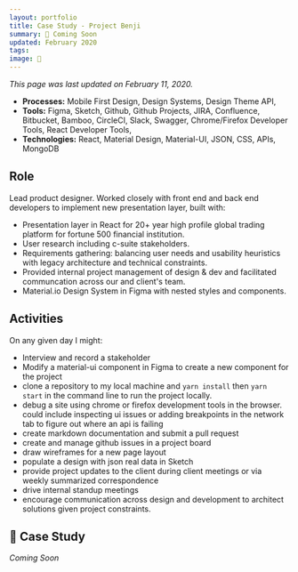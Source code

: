 ```yaml
---
layout: portfolio
title: Case Study - Project Benji
summary: 🚧 Coming Soon
updated: February 2020
tags:
image: 🚧
---
```


*This page was last updated on February 11, 2020.*

- **Processes:** Mobile First Design, Design Systems, Design Theme API,
- **Tools:** Figma, Sketch, Github, Github Projects, JIRA, Confluence, Bitbucket, Bamboo, CircleCI, Slack, Swagger, Chrome/Firefox Developer Tools, React Developer Tools,
- **Technologies:** React, Material Design, Material-UI, JSON, CSS, APIs, MongoDB

## Role

Lead product designer. Worked closely with front end and back end developers to implement new presentation layer, built with:

- Presentation layer in React for 20+ year high profile global trading platform for fortune 500 financial institution.
- User research including c-suite stakeholders.
- Requirements gathering: balancing user needs and usability heuristics with legacy architecture and technical constraints.
- Provided internal project management of design & dev and facilitated communcation across our and client's team.
- Material.io Design System in Figma with nested styles and components.

## Activities

On any given day I might:

- Interview and record a stakeholder
- Modify a material-ui component in Figma to create a new component for the project
- clone a repository to my local machine and `yarn install` then `yarn start` in the command line to run the project locally.
- debug a site using chrome or firefox development tools in the browser.  could include inspecting ui issues or adding breakpoints in the network tab to figure out where an api is failing
- create markdown documentation and submit a pull request
- create and manage github issues in a project board
- draw wireframes for a new page layout
- populate a design with json real data in Sketch
- provide project updates to the client during client meetings or via weekly summarized correspondence
- drive internal standup meetings
- encourage communication across design and development to architect solutions given project constraints.

## 🚧 Case Study

*Coming Soon*

<!--

*Last edit November 26, 2019.*

# Project & Product Management

*Coming January 2020.*  I'll detail working with developers, quality assurance, and product owners across internal and external teams, locations, and rhythyms....

-->
